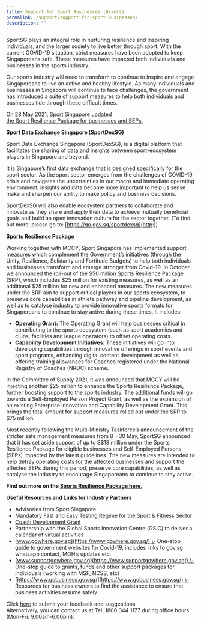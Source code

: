 ```yaml
---
title: Support for Sport Businesses (Grants)
permalink: /support/support-for-sport-businesses/
description: ""
---
```

SportSG plays an integral role in nurturing resilience and inspiring individuals, and the larger society to live better through sport. With the current COVID-19 situation, strict measures have been adopted to keep Singaporeans safe. These measures have impacted both individuals and businesses in the sports industry.

Our sports industry will need to transform to continue to inspire and engage Singaporeans to live an active and healthy lifestyle. As many individuals and businesses in Singapore will continue to face challenges, the government has introduced a suite of support measures to help both individuals and businesses tide through these difficult times.

On 28 May 2021, Sport Singapore updated <br>[the Sport Resilience Package for businesses and SEPs.](https://www.sportsingapore.gov.sg/Newsroom/Media-Releases/2021/May/SportSG-updates-Sport-Resilience-Package-for-businesses-and-SEPs)

**Sport Data Exchange Singapore (SportDexSG)**

Sport Data Exchange Singapore (SportDexSG), is a digital platform that facilitates the sharing of data and insights between sport-ecosystem players in Singapore and beyond.

It is Singapore’s first data exchange that is designed specifically for the sport sector. As the sport sector emerges from the challenges of COVID-19 crisis and navigates the uncertainties in our macro and immediate operating environment, insights and data become more important to help us sense make and sharpen our ability to make policy and business decisions.

SportDexSG will also enable ecosystem partners to collaborate and innovate as they share and apply their data to achieve mutually beneficial goals and build an open innovation culture for the sector together. (To find out more, please go to: [https://go.gov.sg/sportdexsg](http:))  

**Sports Resilience Package**

Working together with MCCY, Sport Singapore has implemented support measures which complement the Government’s initiatives (through the Unity, Resilience, Solidarity and Fortitude Budgets) to help both individuals and businesses transform and emerge stronger from Covid-19. In October, we announced the roll-out of the $50 million Sports Resilience Package (SRP), which includes $25 million for existing measures, as well as an additional $25 million for new and enhanced measures. The new measures under the SRP aim to support critical players in our sports ecosystem, to preserve core capabilities in athlete pathway and pipeline development, as well as to catalyse industry to provide innovative sports formats for Singaporeans to continue to stay active during these times. It includes:

*   **Operating Grant:** The Operating Grant will help businesses critical in contributing to the sports ecosystem (such as sport academies and clubs, facilities and league operators) to offset operating costs.
*   **Capability Development Initiatives:** These initiatives will go into developing capabilities through innovative offerings in sport events and sport programs, enhancing digital content development as well as offering training allowances for Coaches registered under the National Registry of Coaches (NROC) scheme.

In the Committee of Supply 2021, it was announced that MCCY will be injecting another $25 million to enhance the Sports Resilience Package, further boosting support to the sports industry. The additional funds will go towards a Self-Employed Person Project Grant, as well as the expansion of an existing Enterprise Innovation and Capability Development Grant. This brings the total amount for support measures rolled out under the SRP to $75 million.

Most recently following the Multi-Ministry Taskforce’s announcement of the stricter safe management measures from 8 – 30 May, SportSG announced that it has set aside support of up to S$18 million under the Sports Resilience Package for eligible businesses and Self-Employed Persons (SEPs) impacted by the latest guidelines. The new measures are intended to help defray operating costs for the affected businesses and support the affected SEPs during this period, preserve core capabilities, as well as catalyse the industry to encourage Singaporeans to continue to stay active.  
  

**Find out more on the [Sports Resilience Package here.](https://circle.myactivesg.com/industry/support/sports-resilience-package?utm_campaign=Sports%20Resilience%20Package&utm_source=sportsg-corp&utm_medium=website)**

**Useful Resources and Links for Industry Partners**
*   Advisories from Sport Singapore
*   Mandatory Fast and Easy Testing Regime for the Sport & Fitness Sector
*   [Coach Development Grant](https://www.sportsingapore.gov.sg/athletes-coaches/coaches-corner/funding/coach-development-grant)
*   Partnership with the Global Sports Innovation Centre (GSIC) to deliver a calendar of virtual activities
*   [www.gowhere.gov.sg](https://www.gowhere.gov.sg/) \- One-stop guide to government websites for Covid-19, includes links to gov.sg whatsapp contact, MOH’s updates etc.
*   [www.supportgowhere.gov.sg](https://www.supportgowhere.gov.sg/) \- One-stop guide to grants, funds and other support packages for individuals (working with MSF, NCSS, etc)
*   [https://www.gobusiness.gov.sg/](https://www.gobusiness.gov.sg/) \- Resources for business owners to find the assistance to ensure that business activities resume safely 

Click [here](https://members.myactivesg.com/feedback) to submit your feedback and suggestions.  
Alternatively, you can contact us at Tel: 1800 344 1177 during office hours (Mon-Fri: 9.00am-6.00pm).